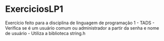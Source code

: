 # ExerciciosLP1
Exercício feito para a disciplina de linguagem de programação 1 - TADS -
Verifica se é um usuário comum ou administrador a partir da senha e nome de usuário -
Utiliza a biblioteca string.h

